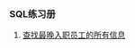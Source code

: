 ### SQL练习册

1. [查找最晚入职员工的所有信息](https://github.com/youzouzou/sql-practice/blob/master/1.查找最晚入职员工的所有信息.md)